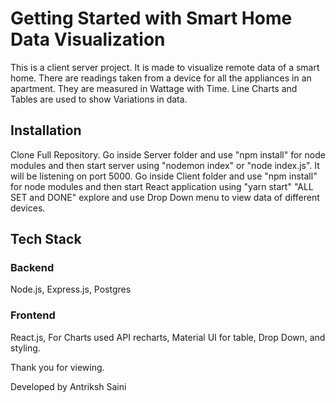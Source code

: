 # Getting Started with Smart Home Data Visualization

This is a client server project. It is made to visualize remote data of a smart home. There are readings taken from a device for all the appliances in an apartment. They are measured in Wattage with Time. Line Charts and Tables are used to show Variations in data.

## Installation

Clone Full Repository.
Go inside Server folder and use "npm install" for node modules and then start server using "nodemon index" or "node index.js". It will be listening on port 5000.
Go inside Client folder and use "npm install" for node modules and then start React application using "yarn start"
"ALL SET and DONE" explore and use Drop Down menu to view data of different devices.

## Tech Stack

### Backend

Node.js, Express.js, Postgres

### Frontend

React.js, For Charts used API recharts, Material UI for table, Drop Down, and styling.

Thank you for viewing.

Developed by Antriksh Saini
